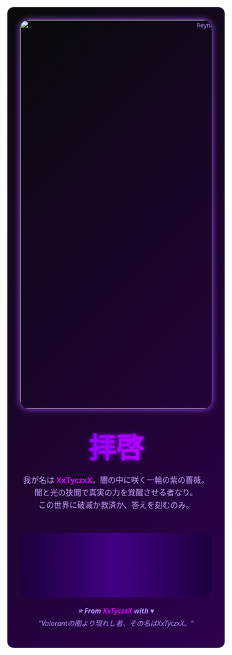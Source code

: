 <div align="center" style="background: linear-gradient(135deg, #0a0a0a, #2e004f); padding: 30px; border-radius: 15px; color: #b28aff; font-family: 'Segoe UI', Tahoma, Geneva, Verdana, sans-serif;">

<img src="https://media.giphy.com/media/V1Q5YsCQr5XsE/giphy.gif" alt="Reyna Valorant" width="900" style="border-radius: 20px; box-shadow: 0 0 15px #a55aff;" />

<h1 style="
  font-size: 64px; 
  font-weight: 900; 
  margin: 40px 0 10px;
  background: linear-gradient(90deg, #5c00ff, #a700ff, #d600ff);
  -webkit-background-clip: text;
  -webkit-text-fill-color: transparent;
  filter: drop-shadow(0 0 5px #9a00ff);
  user-select: none;
">拝啓</h1>

<p style="color: #c8a2ff; font-size: 18px; max-width: 700px; line-height: 1.6; margin-bottom: 50px;">
我が名は <span style="color:#d600ff; font-weight:bold;">XxTyczxX</span>。闇の中に咲く一輪の紫の薔薇。<br>
闇と光の狭間で真実の力を覚醒させる者なり。<br>
この世界に破滅か救済か、答えを刻むのみ。
</p>

<div style="
  width: 100%;
  height: 150px;
  background: linear-gradient(270deg, #1b003e, #430084, #1b003e);
  border-radius: 0 0 20px 20px;
  animation: twinkle 3s ease-in-out infinite alternate;
"></div>

<p style="margin-top: 20px; color:#b28aff; font-size: 16px; font-style: italic; user-select: none;">
<strong>⭐ From <span style="color:#d600ff;">XxTyczxX</span> with &hearts;</strong><br>
<em>"Valorantの闇より現れし者、その名はXxTyczxX。"</em>
</p>

<style>
@keyframes twinkle {
  0% { filter: brightness(1); }
  50% { filter: brightness(1.3); }
  100% { filter: brightness(1); }
}
</style>

</div>
